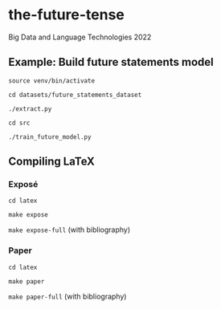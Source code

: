 # the-future-tense
Big Data and Language Technologies 2022

## Example: Build future statements model

`source venv/bin/activate`

`cd datasets/future_statements_dataset`

`./extract.py`

`cd src`

`./train_future_model.py`

## Compiling LaTeX
### Exposé

`cd latex`

`make expose`

`make expose-full` (with bibliography)

### Paper

`cd latex`

`make paper`

`make paper-full` (with bibliography)
